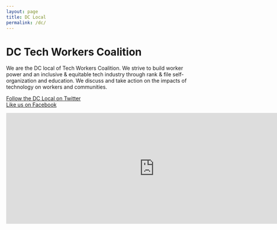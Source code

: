 ```yaml
---
layout: page
title: DC Local 
permalink: /dc/
---
```


# DC Tech Workers Coalition

We are the DC local of Tech Workers Coalition. We strive to build worker power and an inclusive & equitable tech industry through rank & file self-organization and education. We discuss and take action on the impacts of technology on workers and communities.

<a href="https://twitter.com/dctechworkers">Follow the DC Local on Twitter </a> <br>
<a href="https://www.facebook.com/DC-Tech-Workers-Coalition-338770966854335/">Like us on Facebook </a>

<iframe src="https://calendar.google.com/calendar/embed?title=Events&amp;showPrint=0&amp;mode=AGENDA&amp;height=300&amp;wkst=1&amp;bgcolor=%23FFFFFF&amp;src=c4k35lpkvamp2fn2mr1p5c0s34%40group.calendar.google.com&amp;color=%23B1365F&amp;ctz=America%2FNew_York" style="border-width:0" width="800" height="300" frameborder="0" scrolling="no"></iframe>
